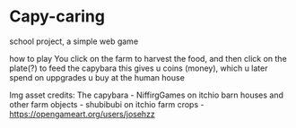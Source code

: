 # Capy-caring
school project, a simple web game

how to play
You click on the farm to harvest the food, and then click on the plate(?) to feed the capybara
this gives u coins (money), which u later spend on uppgrades u buy at the human house

Img asset credits:
The capybara - NiffirgGames on itchio
barn houses and other farm objects - shubibubi on itchio
farm crops - https://opengameart.org/users/josehzz